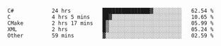 <!--START_SECTION:waka-->

```text
C#            24 hrs          ███████████████▓░░░░░░░░░   62.54 %
C             4 hrs 5 mins    ██▓░░░░░░░░░░░░░░░░░░░░░░   10.65 %
CMake         2 hrs 17 mins   █▒░░░░░░░░░░░░░░░░░░░░░░░   05.99 %
XML           2 hrs           █▒░░░░░░░░░░░░░░░░░░░░░░░   05.24 %
Other         59 mins         ▓░░░░░░░░░░░░░░░░░░░░░░░░   02.59 %
```

<!--END_SECTION:waka-->
